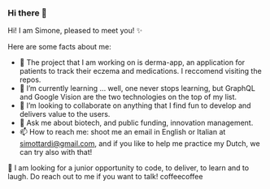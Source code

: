 ### Hi there 👋

Hi! I am Simone, pleased to meet you! ✨

Here are some facts about me:

- 🔭 The project that I am working on is derma-app, an application for patients to track their eczema and medications. I reccomend visiting the repos.
- 🌱 I’m currently learning ... well, one never stops learning, but GraphQL and Google Vision are the two technologies on the top of my list.
- 👯 I’m looking to collaborate on anything that I find fun to develop and delivers value to the users.
- 💬 Ask me about biotech, and public funding, innovation management. 
- 📫 How to reach me: shoot me an email in English or Italian at simottardi@gmail.com, and if you like to help me practice my Dutch, we can try also with that!

🔭  I am looking for a junior opportunity to code, to deliver, to learn and to laugh. Do reach out to me if you want to talk! coffeecoffee




<!--
**simottardi/simottardi** is a ✨ _special_ ✨ repository because its `README.md` (this file) appears on your GitHub profile.
![ReadMe Card](https://github-readme-stats.vercel.app/api/pin/?username=YourUsername&repo=derma-app-front)

![ReadMe Card](https://github-readme-stats.vercel.app/api/pin/?username=YourUsername&repo=derma-app-back)

![counter](https://[github.com/simottardi].m.pipedream.net)

![Github stats](https://github-readme-stats.vercel.app/api?username=simottardi)

Here are some ideas to get you started:

- 🔭 I’m currently working on ...
- 🌱 I’m currently learning ...
- 👯 I’m looking to collaborate on ...
- 🤔 I’m looking for help with ...
- 💬 Ask me about ...
- 📫 How to reach me: ...
- 😄 Pronouns: ...
- ⚡ Fun fact: ...
-->
